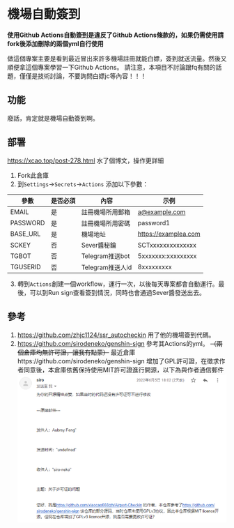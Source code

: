 # 機場自動簽到
**使用Github Actions自動簽到是違反了Github Actions條款的，如果仍需使用請fork後添加刪除的兩個yml自行使用**

做這個專案主要是看到最近冒出來許多機場註冊就能白嫖，簽到就送流量。然後又順便拿這個專案學習一下Github Actions。
請注意，本項目不討論跟fq有關的話題，僅僅是技術討論，不要詢問白嫖jc等內容！！！
## 功能

廢話，肯定就是機場自動簽到啊。
## 部署

https://xcao.top/post-278.html 水了個博文，操作更詳細

1. Fork此倉庫
2. 到`Settings`→`Secrets`→`Actions` 添加以下參數：

| 參數  | 是否必須  | 內容  | 示例  |
| ------------ | ------------ | ------------ | ------------ |
| EMAIL  | 是  | 註冊機場所用郵箱  | a@example.com  |
| PASSWORD  | 是  | 註冊機場所用密碼  | password1  |
| BASE_URL  | 是  | 機場地址  | https://examplea.com  |
| SCKEY  | 否  | Sever醬秘鑰  | SCTxxxxxxxxxxxxxx  |
| TGBOT  | 否  | Telegram推送bot  | 5xxxxxxx:xxxxxxxxx  |
| TGUSERID  | 否  | Telegram推送人id  | 8xxxxxxxxx  |

3. 轉到`Actions`創建一個workflow，運行一次，以後每天專案都會自動運行。最後，可以到Run sign查看簽到情況，同時也會通過Sever醬發送出去。
## 參考
1. https://github.com/zhjc1124/ssr_autocheckin 用了他的機場簽到代碼。
2. https://github.com/sirodeneko/genshin-sign 參考其Actions的yml。
~~（兩個倉庫均無許可證，讓我有點蒙）~~
最近倉庫https://github.com/sirodeneko/genshin-sign 增加了GPL許可證，在徵求作者同意後，本倉庫依舊保持使用MIT許可證進行開源，以下為與作者通信郵件
[![](https://raw.githubusercontent.com/xiaocao666tzh/imghosting/main/image.png)](https://raw.githubusercontent.com/xiaocao666tzh/imghosting/main/image.png)

